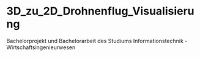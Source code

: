 # 3D_zu_2D_Drohnenflug_Visualisierung
Bachelorprojekt und Bachelorarbeit des Studiums Informationstechnik - Wirtschaftsingenieurwesen
